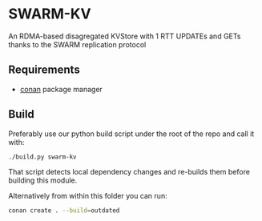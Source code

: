 # SWARM-KV

An RDMA-based disagregated KVStore with 1 RTT UPDATEs and GETs thanks to the SWARM replication protocol

## Requirements

- [conan](https://conan.io/) package manager

## Build

Preferably use our python build script under the root of the repo and call it with:

```sh
./build.py swarm-kv
```

That script detects local dependency changes and re-builds them before building this module.

Alternatively from within this folder you can run:

```sh
conan create . --build=outdated
```

